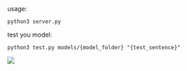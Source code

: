 usage:

```
python3 server.py
```

test you model:

```
python3 test.py models/{model_folder} "{test_sentence}"
```

![](demo.gif)
